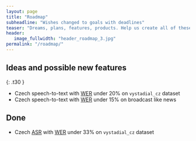 ```yaml
---
layout: page
title: "Roadmap"
subheadline: "Wishes changed to goals with deadlines"
teaser: "Dreams, plans, features, products. Help us create all of these. At the beginning was just a word."
header:
   image_fullwidth: "header_roadmap_3.jpg"
permalink: "/roadmap/"
---
```


## Ideas and possible new features
{: .t30 }

* Czech speech-to-text with [WER](https://en.wikipedia.org/wiki/Word_error_rate) under 20% on `vystadial_cz` dataset
* Czech speech-to-text with [WER](https://en.wikipedia.org/wiki/Word_error_rate) under 15% on broadcast like news
<!-- * Have 24/7 running demo of batch [ASR](https://en.wikipedia.org/wiki/ASR) -->
<!-- * Have 24/7 running demo of incremental [ASR](https://en.wikipedia.org/wiki/ASR) -->
<!-- * Have 24/7 runnning demo of two pass AWS with LM adaptation -->
<!-- * Have chat demo on website -->
<!-- * Have spoken dialogue system on website for browsers supporting [HTML5](todo link does your browser support HTML5) -->


## Done

* Czech [ASR](https://en.wikipedia.org/wiki/ASR) with [WER](https://en.wikipedia.org/wiki/Word_error_rate) under 33% on `vystadial_cz` dataset
